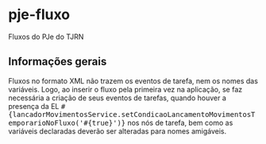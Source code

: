 # pje-fluxo
Fluxos do PJe do TJRN

Informações gerais
------------------

Fluxos no formato XML não trazem os eventos de tarefa, nem os nomes das variáveis. Logo, ao inserir o fluxo pela primeira vez na aplicação, se faz necessária a criação de seus eventos de tarefas, quando houver a presença da EL <kbd>#{lancadorMovimentosService.setCondicaoLancamentoMovimentosTemporarioNoFluxo('#{true}')}</kbd> nos nós de tarefa, bem como as variáveis declaradas deverão ser alteradas para nomes amigáveis.
